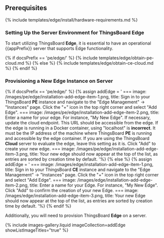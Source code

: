 ## Prerequisites

{% include templates/edge/install/hardware-requirements.md %}

### Setting Up the Server Environment for ThingsBoard Edge 

To start utilizing ThingsBoard **Edge**, it is essential to have an operational {{appPrefix}} server that supports Edge functionality.

{% if docsPrefix == 'pe/edge/' %}
{% include templates/edge/obtain-pe-cloud.md %}
{% else %}
{% include templates/edge/obtain-ce-cloud.md %}
{% endif %}
 
### Provisioning a New Edge Instance on Server

{% if docsPrefix == 'pe/edge/' %}
{% assign addEdge = '
    ===
        image: /images/pe/edge/installation-add-edge-item-1.png,
        title: Sign in to your ThingsBoard <b>PE</b> instance and navigate to the "Edge Management" -> "Instances" page. Click the "+" icon in the top right corner and select "Add Edge".
    ===
        image: /images/pe/edge/installation-add-edge-item-2.png,
        title: Enter a name for your edge. For instance, "My New Edge". If necessary, update the cloud endpoint. This URL should be accessible from the edge. If the edge is running in a Docker container, using "localhost" is <b>incorrect</b>. It must be the IP address of the machine where ThingsBoard <b>PE</b> is running and accessible by the edge container. If you are using the ThingsBoard <b>Cloud</b> server to evaluate the edge, leave this setting as it is. Click "Add" to create your new edge.
    ===
        image: /images/pe/edge/installation-add-edge-item-3.png,
        title: Your new edge should now appear at the top of the list, as entries are sorted by creation time by default.
'%}
{% else %}
{% assign addEdge = '
    ===
        image: /images/edge/installation-add-edge-item-1.png,
        title: Sign in to your ThingsBoard <b>CE</b> instance and navigate to the "Edge Management" -> "Instances" page. Click the "+" icon in the top right corner and select "Add Edge".
    ===
        image: /images/edge/installation-add-edge-item-2.png,
        title: Enter a name for your Edge. For instance, "My New Edge". Click "Add" to confirm the creation of your new Edge.
    ===
        image: /images/edge/installation-add-edge-item-3.png,
        title: Your new Edge should now appear at the top of the list, as entries are sorted by creation time by default.
'%}
{% endif %}

Additionally, you will need to provision ThingsBoard **Edge** on a server. 

{% include images-gallery.liquid imageCollection=addEdge showListImageTitles="true" %}
